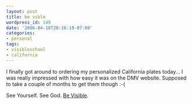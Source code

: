 ```yaml
---
layout: post
title: be vsble
wordpress_id: 149
date: '2006-04-18T20:16:19-07:00'
categories:
- personal
tags:
- visibleschool
- california
---
```

I finally got around to ordering my personalized California plates today... I was really impressed with how easy it was
on the DMV website. Supposed to take a couple of months to get them though :-(

See Yourself. See God. [Be Visible](http://www.visibleschool.com).
